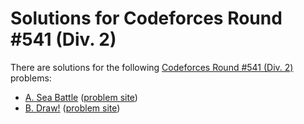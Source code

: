 # Solutions for Codeforces Round #541 (Div. 2)

There are solutions for the following [Codeforces Round #541 (Div. 2)](https://codeforces.com/contests/1131) problems:

- [A. Sea Battle](a.cc)
  ([problem site](https://codeforces.com/contest/1131/problem/A))
- [B. Draw!](b.cc)
  ([problem site](https://codeforces.com/contest/1131/problem/B))
